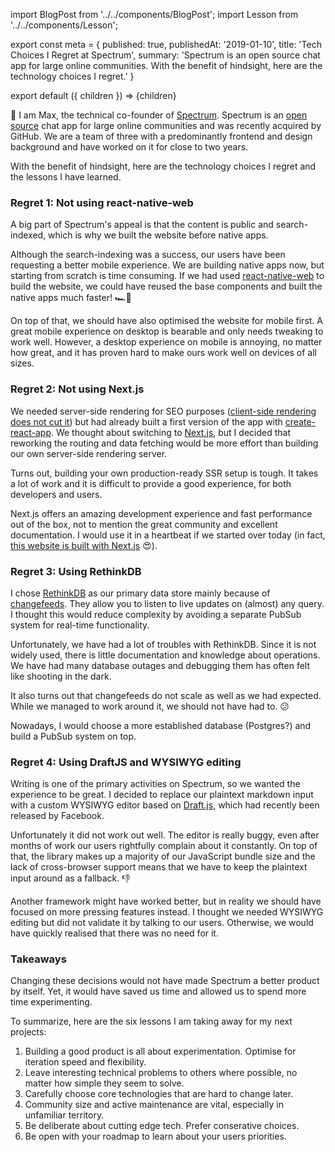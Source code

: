 import BlogPost from '../../components/BlogPost';
import Lesson from '../../components/Lesson';

export const meta = {
  published: true,
  publishedAt: '2019-01-10',
  title: 'Tech Choices I Regret at Spectrum',
  summary: 'Spectrum is an open source chat app for large online communities. With the benefit of hindsight, here are the technology choices I regret.'
}

export default ({ children }) => <BlogPost meta={meta}>{children}</BlogPost>

👋 I am Max, the technical co-founder of [Spectrum](https://spectrum.chat). Spectrum is an [open source](https://github.com/withspectrum/spectrum) chat app for large online communities and was recently acquired by GitHub. We are a team of three with a predominantly frontend and design background and have worked on it for close to two years.

With the benefit of hindsight, here are the technology choices I regret and the lessons I have learned.

### Regret 1: Not using react-native-web

A big part of Spectrum's appeal is that the content is public and search-indexed, which is why we built the website before native apps.

Although the search-indexing was a success, our users have been requesting a better mobile experience. We are building native apps now, but starting from scratch is time consuming. If we had used [react-native-web](https://github.com/necolas/react-native-web) to build the website, we could have reused the base components and built the native apps much faster! 🏎💨

On top of that, we should have also optimised the website for mobile first. A great mobile experience on desktop is bearable and only needs tweaking to work well. However, a desktop experience on mobile is annoying, no matter how great, and it has proven hard to make ours work well on devices of all sizes.

<Lesson 
  title="Lesson 1" 
  body="Building a good product is all about experimentation and momentum. Optimize for iteration speed and flexibility."
/>

### Regret 2: Not using Next.js

We needed server-side rendering for SEO purposes ([client-side rendering does not cut it](https://twitter.com/mxstbr/status/985188986414161921)) but had already built a first version of the app with [create-react-app](https://github.com/facebook/create-react-app). We thought about switching to [Next.js](https://nextjs.org), but I decided that reworking the routing and data fetching would be more effort than building our own server-side rendering server.

Turns out, building your own production-ready SSR setup is tough. It takes a lot of work and it is difficult to provide a good experience, for both developers and users. 

Next.js offers an amazing development experience and fast performance out of the box, not to mention the great community and excellent documentation. I would use it in a heartbeat if we started over today (in fact, [this website is built with Next.js](https://github.com/mxstbr/mxstbr.com) 😍).

<Lesson 
  title="Lesson 2" 
  body="Leave interesting technical problems to others where possible, no matter how simple they seem to solve."
/>

### Regret 3: Using RethinkDB

I chose [RethinkDB](https://www.rethinkdb.com) as our primary data store mainly because of [changefeeds](https://rethinkdb.com/docs/changefeeds/javascript/). They allow you to listen to live updates on (almost) any query. I thought this would reduce complexity by avoiding a separate PubSub system for real-time functionality.

Unfortunately, we have had a lot of troubles with RethinkDB. Since it is not widely used, there is little documentation and knowledge about operations. We have had many database outages and debugging them has often felt like shooting in the dark.

It also turns out that changefeeds do not scale as well as we had expected. While we managed to work around it, we should not have had to. 😕

Nowadays, I would choose a more established database (Postgres?) and build a PubSub system on top.

<Lesson 
  title="Lesson 3" 
  body="Carefully choose core technologies that are hard to change later."
  last={false}
/>

<Lesson 
  title="Lesson 4" 
  body="Community size and active maintenance are vital, especially in unfamiliar territory."
  first={false}
/>

### Regret 4: Using DraftJS and WYSIWYG editing

Writing is one of the primary activities on Spectrum, so we wanted the experience to be great. I decided to replace our plaintext markdown input with a custom WYSIWYG editor based on [Draft.js](https://draft-js.org), which had recently been released by Facebook.

Unfortunately it did not work out well. The editor is really buggy, even after months of work our users rightfully complain about it constantly. On top of that, the library makes up a majority of our JavaScript bundle size and the lack of cross-browser support means that we have to keep the plaintext input around as a fallback. 👎

Another framework might have worked better, but in reality we should have focused on more pressing features instead. I thought we needed WYSIWYG editing but did not validate it by talking to our users. Otherwise, we would have quickly realised that there was no need for it.

<Lesson 
  title="Lesson 5" 
  body="Be deliberate about cutting edge tech. Prefer conservative choices."
  last={false}
/>

<Lesson 
  title="Lesson 6" 
  body="Be open with your roadmap to learn about your users priorities."
  first={false}
/>

### Takeaways

Changing these decisions would not have made Spectrum a better product by itself. Yet, it would have saved us time and allowed us to spend more time experimenting. 

To summarize, here are the six lessons I am taking away for my next projects:

1. Building a good product is all about experimentation. Optimise for iteration speed and flexibility.
1. Leave interesting technical problems to others where possible, no matter how simple they seem to solve.
1. Carefully choose core technologies that are hard to change later.
1. Community size and active maintenance are vital, especially in unfamiliar territory.
1. Be deliberate about cutting edge tech. Prefer conserative choices.
1. Be open with your roadmap to learn about your users priorities.
